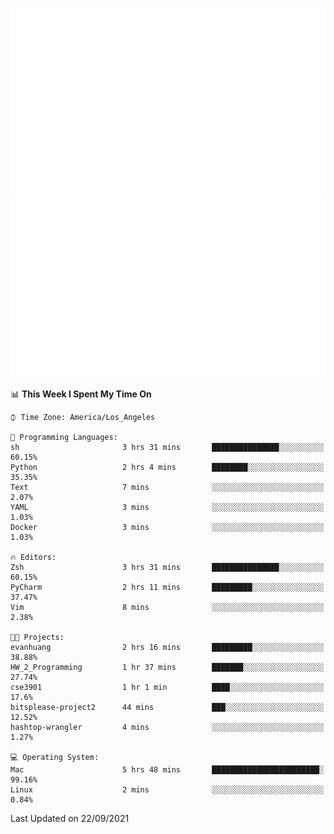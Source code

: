 <a href="https://github.com/jstrieb/github-stats">
 
![](https://github.com/evanhuang117/github-stats/blob/master/generated/overview.svg)
![](https://github.com/evanhuang117/github-stats/blob/master/generated/languages.svg)

</a>

<!--START_SECTION:waka-->
📊 **This Week I Spent My Time On** 

```text
⌚︎ Time Zone: America/Los_Angeles

💬 Programming Languages: 
sh                       3 hrs 31 mins       ███████████████░░░░░░░░░░   60.15% 
Python                   2 hrs 4 mins        ████████░░░░░░░░░░░░░░░░░   35.35% 
Text                     7 mins              ░░░░░░░░░░░░░░░░░░░░░░░░░   2.07% 
YAML                     3 mins              ░░░░░░░░░░░░░░░░░░░░░░░░░   1.03% 
Docker                   3 mins              ░░░░░░░░░░░░░░░░░░░░░░░░░   1.03%

🔥 Editors: 
Zsh                      3 hrs 31 mins       ███████████████░░░░░░░░░░   60.15% 
PyCharm                  2 hrs 11 mins       █████████░░░░░░░░░░░░░░░░   37.47% 
Vim                      8 mins              ░░░░░░░░░░░░░░░░░░░░░░░░░   2.38%

🐱‍💻 Projects: 
evanhuang                2 hrs 16 mins       █████████░░░░░░░░░░░░░░░░   38.88% 
HW_2_Programming         1 hr 37 mins        ███████░░░░░░░░░░░░░░░░░░   27.74% 
cse3901                  1 hr 1 min          ████░░░░░░░░░░░░░░░░░░░░░   17.6% 
bitsplease-project2      44 mins             ███░░░░░░░░░░░░░░░░░░░░░░   12.52% 
hashtop-wrangler         4 mins              ░░░░░░░░░░░░░░░░░░░░░░░░░   1.27%

💻 Operating System: 
Mac                      5 hrs 48 mins       ████████████████████████░   99.16% 
Linux                    2 mins              ░░░░░░░░░░░░░░░░░░░░░░░░░   0.84%

```


 Last Updated on 22/09/2021
<!--END_SECTION:waka-->
